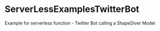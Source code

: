 # ServerLessExamplesTwitterBot
Example for serverless function - Twitter Bot calling a ShapeDiver Model
